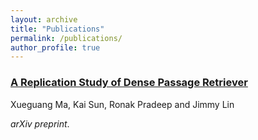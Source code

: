 ```yaml
---
layout: archive
title: "Publications"
permalink: /publications/
author_profile: true
---
```


<div class="content">
  <div class="item">          
      <h3 class="title" id="1"><a href="https://arxiv.org/abs/2104.05740" target="_blank">A Replication Study of Dense Passage Retriever
</a></h3>
      <p class="summary">Xueguang Ma, Kai Sun, Ronak Pradeep and Jimmy Lin
      </p><p><i>arXiv preprint</i>.
  </p></div><!--//item-->
</div>

<!-- {% if author.googlescholar %}
  You can also find my articles on <u><a href="{{author.googlescholar}}">my Google Scholar profile</a>.</u>
{% endif %}

{% include base_path %}

{% for post in site.publications reversed %}
  {% include archive-single.html %}
{% endfor %} -->
